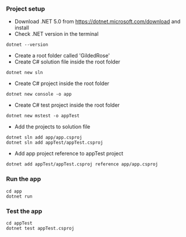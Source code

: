 ### Project setup
- Download .NET 5.0 from https://dotnet.microsoft.com/download and install
- Check .NET version in the terminal
```
dotnet --version
```
- Create a root folder called 'GildedRose'
- Create C# solution file inside the root folder
```
dotnet new sln
```
- Create C# project inside the root folder
```
dotnet new console -o app
```
- Create C# test project inside the root folder  
```
dotnet new mstest -o appTest
```
- Add the projects to solution file
```
dotnet sln add app/app.csproj
dotnet sln add appTest/appTest.csproj
```
- Add app project reference to appTest project
```
dotnet add appTest/appTest.csproj reference app/app.csproj
```

### Run the app
```
cd app
dotnet run
```

### Test the app
```
cd appTest
dotnet test appTest.csproj
```